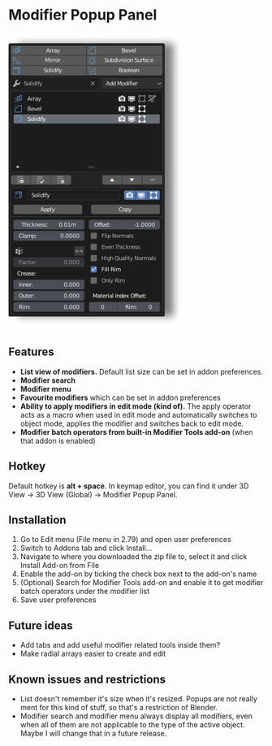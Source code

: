# Modifier Popup Panel

![](panel.png)

## Features

- **List view of modifiers.** Default list size can be set in addon preferences.
- **Modifier search**
- **Modifier menu**
- **Favourite modifiers** which can be set in addon preferences
- **Ability to apply modifiers in edit mode (kind of).** The apply operator acts as a macro when used in edit mode and automatically switches to object mode, applies the modifier and switches back to edit mode.
- **Modifier batch operators from built-in Modifier Tools add-on** (when that addon is enabled)

## Hotkey

Default hotkey is **alt + space**. In keymap editor, you can find it under 3D View -> 3D View (Global) -> Modifier Popup Panel.
## Installation

1. Go to Edit menu (File menu in 2.79) and open user preferences
2. Switch to Addons tab and click Install...
3. Navigate to where you downloaded the zip file to, select it and click Install Add-on from File
4. Enable the add-on by ticking the check box next to the add-on's name
5. (Optional) Search for Modifier Tools add-on and enable it to get modifier batch operators under the modifier list
6. Save user preferences

## Future ideas

- Add tabs and add useful modifier related tools inside them?
- Make radial arrays easier to create and edit

## Known issues and restrictions

- List doesn't remember it's size when it's resized. Popups are not really ment for this kind of stuff, so that's a restriction of Blender.
- Modifier search and modifier menu always display all modifiers, even when all of them are not applicable to the type of the active object. Maybe I will change that in a future release.